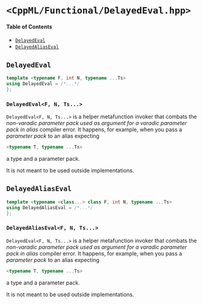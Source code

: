 # `<CppML/Functional/DelayedEval.hpp>`

#### Table of Contents

* [`DelayedEval`](#delayedeval)
* [`DelayedAliasEval`](#delayedaliaseval)

## `DelayedEval`

```c++
template <typename F, int N, typename ...Ts>
using DelayedEval = /*...*/
};
```
### `DelayedEval<F, N, Ts...>`

`DelayedEval<F, N, Ts...>` is a helper metafunction invoker that combats the *non-varadic parameter pack used as argument for a  varadic parameter pack in alias* compiler error. It happens, for example, when you pass a *parameter pack* to an alias expecting 
```c++
<typename T, typename ...Ts>
```
a type and a parameter pack.

It is not meant to be used outside implementations.

## `DelayedAliasEval`

```c++
template <typename <class...> class F, int N, typename ...Ts>
using DelayedAliasEval = /*...*/
};
```
### `DelayedAliasEval<F, N, Ts...>`

`DelayedEval<F, N, Ts...>` is a helper metafunction invoker that combats the *non-varadic parameter pack used as argument for a  varadic parameter pack in alias* compiler error. It happens, for example, when you pass a *parameter pack* to an alias expecting 
```c++
<typename T, typename ...Ts>
```
a type and a parameter pack.

It is not meant to be used outside implementations.
